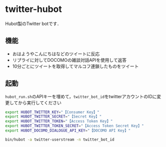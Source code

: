 # twitter-hubot

Hubot製のTwitter botです．


## 機能

- おはようやこんにちはなどのツイートに反応
- リプライに対してDOCOMOの雑談対話APIを使用して返答
-  10分ごとにツイートを取得してマルコフ連鎖したものをツイート

##  起動
`hubot_run.sh`のAPIキーを埋めて，`twitter_bot_id`をtwitterアカウントのIDに変更してから実行してください

```sh:hubot_run.sh
export HUBOT_TWITTER_KEY="【Consumer Key】"
export HUBOT_TWITTER_SECRET="【Secret Key】"
export HUBOT_TWITTER_TOKEN="【Access Token Key】"
export HUBOT_TWITTER_TOKEN_SECRET="【Access Token Secret Key】"
export HUBOT_DOCOMO_DIALOGUE_API_KEY="【DOCOMO API Key】"

bin/hubot -a twitter-userstream -n twitter_bot_id
```
